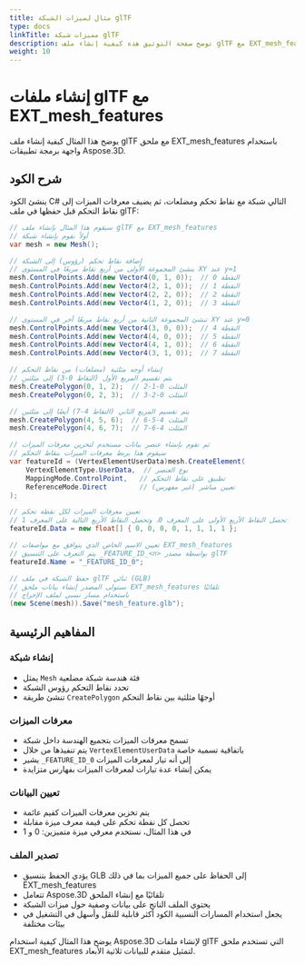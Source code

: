 ```yaml
---
title: مثال لميزات الشبكة glTF
type: docs
linkTitle: مميزات شبكة glTF
description: توضح صفحة التوثيق هذه كيفية إنشاء ملف glTF مع EXT_mesh_features باستخدام Aspose.3D لـ .NET.
weight: 10
---
```


# إنشاء ملفات glTF مع EXT_mesh_features

يوضح هذا المثال كيفية إنشاء ملف glTF مع ملحق EXT_mesh_features باستخدام واجهة برمجة تطبيقات Aspose.3D.

## شرح الكود

ينشئ الكود C# التالي شبكة مع نقاط تحكم ومضلعات، ثم يضيف معرفات الميزات إلى نقاط التحكم قبل حفظها في ملف glTF:

```csharp
// سيقوم هذا المثال بإنشاء ملف glTF مع EXT_mesh_features
// أولاً نقوم بإنشاء شبكة
var mesh = new Mesh();

// إضافة نقاط تحكم (رؤوس) إلى الشبكة
// ينشئ المجموعة الأولى من أربع نقاط مربعًا في المستوى XY عند y=1
mesh.ControlPoints.Add(new Vector4(0, 1, 0));  // النقطة 0
mesh.ControlPoints.Add(new Vector4(2, 1, 0));  // النقطة 1
mesh.ControlPoints.Add(new Vector4(2, 2, 0));  // النقطة 2
mesh.ControlPoints.Add(new Vector4(1, 2, 0));  // النقطة 3

// تنشئ المجموعة الثانية من أربع نقاط مربعًا آخر في المستوى XY عند y=0
mesh.ControlPoints.Add(new Vector4(3, 0, 0));  // النقطة 4
mesh.ControlPoints.Add(new Vector4(4, 0, 0));  // النقطة 5
mesh.ControlPoints.Add(new Vector4(4, 1, 0));  // النقطة 6
mesh.ControlPoints.Add(new Vector4(3, 1, 0));  // النقطة 7

// إنشاء أوجه مثلثية (مضلعات) من نقاط التحكم
// يتم تقسيم المربع الأول (النقاط 0-3) إلى مثلثين
mesh.CreatePolygon(0, 1, 2);  // المثلث 0-1-2
mesh.CreatePolygon(0, 2, 3);  // المثلث 0-2-3

// يتم تقسيم المربع الثاني (النقاط 4-7) أيضًا إلى مثلثين
mesh.CreatePolygon(4, 5, 6);  // المثلث 4-5-6
mesh.CreatePolygon(4, 6, 7);  // المثلث 4-6-7

// ثم نقوم بإنشاء عنصر بيانات مستخدم لتخزين معرفات الميزات
// سيقوم هذا بربط معرفات الميزات بنقاط التحكم
var featureId = (VertexElementUserData)mesh.CreateElement(
    VertexElementType.UserData,  // نوع العنصر
    MappingMode.ControlPoint,   // تطبيق على نقاط التحكم
    ReferenceMode.Direct        // تعيين مباشر (غير مفهرس)
);

// تعيين معرفات الميزات لكل نقطة تحكم
// تحصل النقاط الأربع الأولى على المعرف 0، وتحصل النقاط الأربع التالية على المعرف 1
featureId.Data = new float[] { 0, 0, 0, 0, 1, 1, 1, 1 };

// تعيين الاسم الخاص الذي يتوافق مع مواصفات EXT_mesh_features
// يتم التعرف على التنسيق _FEATURE_ID_<n> بواسطة مصدر glTF
featureId.Name = "_FEATURE_ID_0";

// حفظ الشبكة في ملف glTF ثنائي (GLB)
// سيتولى المصدر إنشاء بيانات ملحق EXT_mesh_features تلقائيًا
// باستخدام مسار نسبي لملف الإخراج
(new Scene(mesh)).Save("mesh_feature.glb");
```

## المفاهيم الرئيسية

### إنشاء شبكة
- يمثل `Mesh` فئة هندسة شبكة مضلعية
- تحدد نقاط التحكم رؤوس الشبكة
- تنشئ طريقة `CreatePolygon` أوجهًا مثلثية بين نقاط التحكم

### معرفات الميزات
- تسمح معرفات الميزات بتجميع الهندسة داخل شبكة
- يتم تنفيذها من خلال `VertexElementUserData` باتفاقية تسمية خاصة
- يشير `_FEATURE_ID_0` إلى أنه تيار لمعرفات الميزات
- يمكن إنشاء عدة تيارات لمعرفات الميزات بفهارس متزايدة

### تعيين البيانات
- يتم تخزين معرفات الميزات كقيم عائمة
- تحصل كل نقطة تحكم على قيمة معرف ميزة مقابلة
- في هذا المثال، نستخدم معرفي ميزة متميزين: 0 و 1

### تصدير الملف
- يؤدي الحفظ بتنسيق GLB إلى الحفاظ على جميع الميزات بما في ذلك EXT_mesh_features
- تتعامل Aspose.3D تلقائيًا مع إنشاء الملحق
- يحتوي الملف الناتج على بيانات وصفية حول ميزات الشبكة
- يجعل استخدام المسارات النسبية الكود أكثر قابلية للنقل وأسهل في التشغيل في بيئات مختلفة

يوضح هذا المثال كيفية استخدام Aspose.3D لإنشاء ملفات glTF التي تستخدم ملحق EXT_mesh_features لتمثيل متقدم للبيانات ثلاثية الأبعاد.